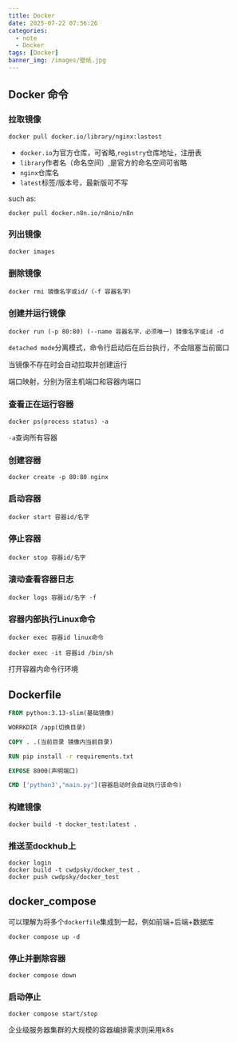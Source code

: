 ```yaml
---
title: Docker
date: 2025-07-22 07:56:26
categories:
  - note
  - Docker
tags: [Docker]
banner_img: /images/壁纸.jpg
---
```


## Docker 命令

### 拉取镜像

```shell
docker pull docker.io/library/nginx:lastest
```

- `docker.io`为官方仓库，可省略,`registry`仓库地址，注册表
- `library`作者名（命名空间）,是官方的命名空间可省略
- `nginx`仓库名
- `latest`标签/版本号，最新版可不写

such as:

```shell
docker pull docker.n8n.io/n8nio/n8n
```

### 列出镜像

```shell
docker images
```

### 删除镜像

```shell
docker rmi 镜像名字或id/（-f 容器名字）
```

### 创建并运行镜像

```shell
docker run (-p 80:80) (--name 容器名字，必须唯一) 镜像名字或id -d 
```

`detached mode`分离模式，命令行启动后在后台执行，不会阻塞当前窗口

当镜像不存在时会自动拉取并创建运行

端口映射，分别为宿主机端口和容器内端口

### 查看正在运行容器

```shell
docker ps(process status) -a
```

`-a`查询所有容器

### 创建容器

```shell
docker create -p 80:80 nginx
```

### 启动容器

```shell
docker start 容器id/名字
```

### 停止容器

```shell
docker stop 容器id/名字
```

### 滚动查看容器日志

```shell
docker logs 容器id/名字 -f
```

### 容器内部执行Linux命令

```shell
docker exec 容器id linux命令
```

```shell
docker exec -it 容器id /bin/sh
```

打开容器内命令行环境

## Dockerfile

```dockerfile
FROM python:3.13-slim(基础镜像)

WORRKDIR /app(切换目录)

COPY . .(当前目录 镜像内当前目录)

RUN pip install -r requirements.txt

EXPOSE 8000(声明端口)

CMD ['python3',"main.py"](容器启动时会自动执行该命令)
```
### 构建镜像

```shell
docker build -t docker_test:latest .
```

### 推送至dockhub上

```shell
docker login
docker build -t cwdpsky/docker_test .
docker push cwdpsky/docker_test
```

## docker_compose

可以理解为将多个`dockerfile`集成到一起，例如前端+后端+数据库

```shell
docker compose up -d
```

### 停止并删除容器

```shell
docker compose down
```

### 启动停止

```shell
docker compose start/stop
```

企业级服务器集群的大规模的容器编排需求则采用k8s
